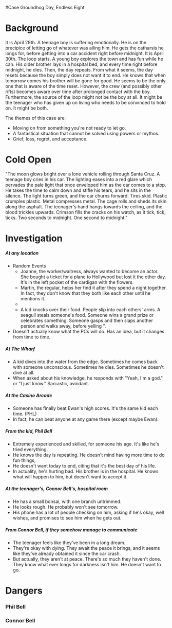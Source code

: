 #Case Groundhog Day, Endless Eight
# Background
It is April 29th. A teenage boy is suffering emotionally. He is on the precipice of letting go of whatever was ailing him. He gets the catharsis he longs for, before getting into a car accident right before midnight. It is April 30th. The loop starts.
A young boy explores the town and has fun while he can. His older brother lays in a hospital bed, and every time right before midnight, he dies. Then, the day repeats.
From what it seems, the day resets because the boy simply does not want it to end. He knows that when tomorrow comes his brother will be gone for good. He seems to be the only one that is aware of the time reset. However, the crew (and possibly other rifts) becomes aware over time after prolonged contact with the boy. Furthermore, the source of the loop might not be the boy at all. It might be the teenager who has given up on living who needs to be convinced to hold on. It might be both.

The themes of this case are:
- Moving on from something you're not ready to let go.
- A fantastical situation that cannot be solved using powers or mythos.
- Grief, loss, regret, and acceptance.

# Cold Open
"The moon glows bright over a lone vehicle rolling through Santa Cruz. A teenage boy cries in his car. The lighting eases into a red glare which pervades the pale light that once enveloped him as the car comes to a stop. He takes the time to calm down and stifle his tears, and he sits in the silence. The light turns green, and the car churns forward.
Tires skid. Plastic crumples plastic. Metal compresses metal. The cage rolls and sheds its skin along the asphalt. The teenager's hand hangs towards the ceiling, and the blood trickles upwards. Crimson fills the cracks on his watch, as it tick, tick, ticks.
Two seconds to midnight. One second to midnight."

# Investigation

##### At any location
- Random Events
	- Joanne, the worker/waitress, always wanted to become an actor. She bought a ticket for a plane to Hollywood but lost it the other day. It's in the left pocket of the cardigan with the flowers.
	- Martin, the regular, helps her find it after they spend a night together. In fact, they don't know that they both like each other until he mentions it.
	- 
	- A kid knocks over their food. People slip into each others' arms. A seagull steals someone's food. Someone wins a grand prize or celebrates something. Someone gasps and then slaps another person and walks away, before yelling ".
- Doesn't actually know what the PCs will do. Has an idea, but it changes from time to time.
##### At The Wharf
- A kid dives into the water from the edge. Sometimes he comes back with someone unconscious. Sometimes he dies. Sometimes he doesn't dive at all.
- When asked about his knowledge, he responds with "Yeah, I'm a god." or "I just know." Sarcastic, avoidant.
##### At the Casino Arcade
- Someone has finally beat Ewan's high scores. It's the same kid each time. (PHL)
- In fact, he can beat anyone at any game there (except maybe Ewan).
##### From the kid, Phil Bell
- Extremely experienced and skilled, for someone his age. It's like he's tried everything.
- He knows the day is repeating. He doesn't mind having more time to do fun things,
- He doesn't want today to end, citing that it's the best day of his life.
- In actuality, he's hurting bad. His brother is in the hospital. He knows what will happen to him, but doesn't want to accept it.
##### At the teenager's, Connor Bell's, hospital room
- He has a small bonsai, with one branch untrimmed.
- He looks rough. He probably won't see tomorrow.
- His phone has a lot of people checking on him, asking if he's okay, well wishes, and promises to see him when he gets out.
##### From Connor Bell, if they somehow manage to communicate
- The teenager feels like they've been in a long dream.
- They're okay with dying. They await the peace it brings, and it seems like they've already obtained it since the car crash.
- But actually, they aren't at peace. There's so much they haven't done. They know what ever longs for darkness isn't him. He doesn't want to go.

# Dangers
### Phil Bell

### Connor Bell